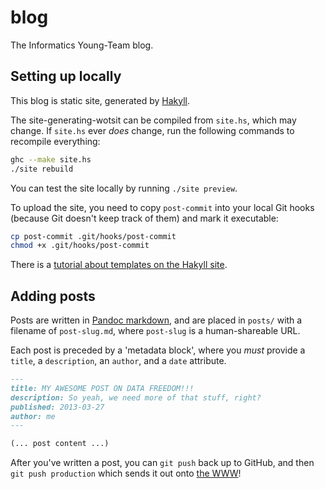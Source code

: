 blog
====

The Informatics Young-Team blog.


Setting up locally
------------------

This blog is static site, generated by [Hakyll][].

The site-generating-wotsit can be compiled from `site.hs`, which may
change. If `site.hs` ever *does* change, run the following commands
to recompile everything:

```bash
ghc --make site.hs
./site rebuild
```

You can test the site locally by running `./site preview`.

To upload the site, you need to copy `post-commit` into your local Git hooks
(because Git doesn't keep track of them) and mark it executable:

```bash
cp post-commit .git/hooks/post-commit
chmod +x .git/hooks/post-commit
```

There is a [tutorial about templates on the Hakyll site][templating].


Adding posts
------------

Posts are written in [Pandoc markdown][], and are placed in `posts/`
with a filename of `post-slug.md`, where `post-slug` is
a human-shareable URL.

Each post is preceded by a 'metadata block', where you *must* provide
a `title`, a `description`, an `author`, and a `date` attribute.

```markdown
---
title: MY AWESOME POST ON DATA FREEDOM!!!
description: So yeah, we need more of that stuff, right?
published: 2013-03-27
author: me
---

(... post content ...)
```

After you've written a post, you can `git push` back up to GitHub, and
then `git push production` which sends it out onto [the WWW][inf-yt]!


<!-- references -->

[Hakyll]: http://jaspervdj.be/hakyll/
[templating]: http://jaspervdj.be/hakyll/tutorials/04-compilers.html#templates
[Pandoc markdown]: http://www.johnmacfarlane.net/pandoc/README.html#pandocs-markdown
[inf-yt]: http://inf-yt.org.uk/
